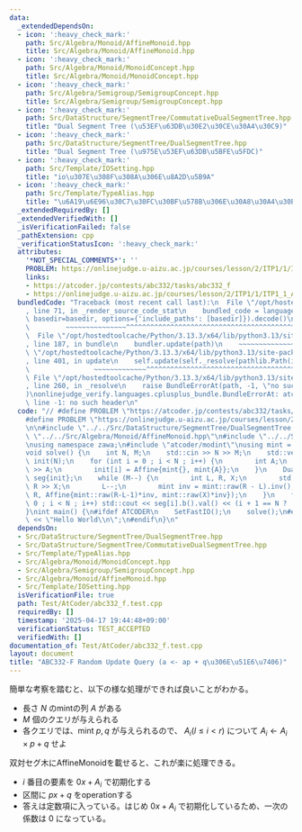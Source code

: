 ```yaml
---
data:
  _extendedDependsOn:
  - icon: ':heavy_check_mark:'
    path: Src/Algebra/Monoid/AffineMonoid.hpp
    title: Src/Algebra/Monoid/AffineMonoid.hpp
  - icon: ':heavy_check_mark:'
    path: Src/Algebra/Monoid/MonoidConcept.hpp
    title: Src/Algebra/Monoid/MonoidConcept.hpp
  - icon: ':heavy_check_mark:'
    path: Src/Algebra/Semigroup/SemigroupConcept.hpp
    title: Src/Algebra/Semigroup/SemigroupConcept.hpp
  - icon: ':heavy_check_mark:'
    path: Src/DataStructure/SegmentTree/CommutativeDualSegmentTree.hpp
    title: "Dual Segment Tree (\u53EF\u63DB\u30E2\u30CE\u30A4\u30C9)"
  - icon: ':heavy_check_mark:'
    path: Src/DataStructure/SegmentTree/DualSegmentTree.hpp
    title: "Dual Segment Tree (\u975E\u53EF\u63DB\u5BFE\u5FDC)"
  - icon: ':heavy_check_mark:'
    path: Src/Template/IOSetting.hpp
    title: "io\u307E\u308F\u308A\u306E\u8A2D\u5B9A"
  - icon: ':heavy_check_mark:'
    path: Src/Template/TypeAlias.hpp
    title: "\u6A19\u6E96\u30C7\u30FC\u30BF\u578B\u306E\u30A8\u30A4\u30EA\u30A2\u30B9"
  _extendedRequiredBy: []
  _extendedVerifiedWith: []
  _isVerificationFailed: false
  _pathExtension: cpp
  _verificationStatusIcon: ':heavy_check_mark:'
  attributes:
    '*NOT_SPECIAL_COMMENTS*': ''
    PROBLEM: https://onlinejudge.u-aizu.ac.jp/courses/lesson/2/ITP1/1/ITP1_1_A
    links:
    - https://atcoder.jp/contests/abc332/tasks/abc332_f
    - https://onlinejudge.u-aizu.ac.jp/courses/lesson/2/ITP1/1/ITP1_1_A
  bundledCode: "Traceback (most recent call last):\n  File \"/opt/hostedtoolcache/Python/3.13.3/x64/lib/python3.13/site-packages/onlinejudge_verify/documentation/build.py\"\
    , line 71, in _render_source_code_stat\n    bundled_code = language.bundle(stat.path,\
    \ basedir=basedir, options={'include_paths': [basedir]}).decode()\n          \
    \         ~~~~~~~~~~~~~~~^^^^^^^^^^^^^^^^^^^^^^^^^^^^^^^^^^^^^^^^^^^^^^^^^^^^^^^^^^^^^^^^^^\n\
    \  File \"/opt/hostedtoolcache/Python/3.13.3/x64/lib/python3.13/site-packages/onlinejudge_verify/languages/cplusplus.py\"\
    , line 187, in bundle\n    bundler.update(path)\n    ~~~~~~~~~~~~~~^^^^^^\n  File\
    \ \"/opt/hostedtoolcache/Python/3.13.3/x64/lib/python3.13/site-packages/onlinejudge_verify/languages/cplusplus_bundle.py\"\
    , line 401, in update\n    self.update(self._resolve(pathlib.Path(included), included_from=path))\n\
    \                ~~~~~~~~~~~~~^^^^^^^^^^^^^^^^^^^^^^^^^^^^^^^^^^^^^^^^^^^^\n \
    \ File \"/opt/hostedtoolcache/Python/3.13.3/x64/lib/python3.13/site-packages/onlinejudge_verify/languages/cplusplus_bundle.py\"\
    , line 260, in _resolve\n    raise BundleErrorAt(path, -1, \"no such header\"\
    )\nonlinejudge_verify.languages.cplusplus_bundle.BundleErrorAt: atcoder/modint:\
    \ line -1: no such header\n"
  code: "// #define PROBLEM \"https://atcoder.jp/contests/abc332/tasks/abc332_f\"\n\
    #define PROBLEM \"https://onlinejudge.u-aizu.ac.jp/courses/lesson/2/ITP1/1/ITP1_1_A\"\
    \n\n#include \"../../Src/DataStructure/SegmentTree/DualSegmentTree.hpp\"\n#include\
    \ \"../../Src/Algebra/Monoid/AffineMonoid.hpp\"\n#include \"../../Src/Template/IOSetting.hpp\"\
    \nusing namespace zawa;\n#include \"atcoder/modint\"\nusing mint = atcoder::modint998244353;\n\
    void solve() {\n    int N, M;\n    std::cin >> N >> M;\n    std::vector<Affine<mint>>\
    \ init(N);\n    for (int i = 0 ; i < N ; i++) {\n        int A;\n        std::cin\
    \ >> A;\n        init[i] = Affine{mint{}, mint{A}};\n    }\n    DualSegmentTree<AffineMonoid<mint>>\
    \ seg{init};\n    while (M--) {\n        int L, R, X;\n        std::cin >> L >>\
    \ R >> X;\n        L--;\n        mint inv = mint::raw(R - L).inv();\n        seg.operation(L,\
    \ R, Affine{mint::raw(R-L-1)*inv, mint::raw(X)*inv});\n    }\n    for (int i =\
    \ 0 ; i < N ; i++) std::cout << seg[i].b().val() << (i + 1 == N ? '\\n' : ' ');\n\
    }\nint main() {\n#ifdef ATCODER\n    SetFastIO();\n    solve();\n#else\n    std::cout\
    \ << \"Hello World\\n\";\n#endif\n}\n"
  dependsOn:
  - Src/DataStructure/SegmentTree/DualSegmentTree.hpp
  - Src/DataStructure/SegmentTree/CommutativeDualSegmentTree.hpp
  - Src/Template/TypeAlias.hpp
  - Src/Algebra/Monoid/MonoidConcept.hpp
  - Src/Algebra/Semigroup/SemigroupConcept.hpp
  - Src/Algebra/Monoid/AffineMonoid.hpp
  - Src/Template/IOSetting.hpp
  isVerificationFile: true
  path: Test/AtCoder/abc332_f.test.cpp
  requiredBy: []
  timestamp: '2025-04-17 19:44:48+09:00'
  verificationStatus: TEST_ACCEPTED
  verifiedWith: []
documentation_of: Test/AtCoder/abc332_f.test.cpp
layout: document
title: "ABC332-F Random Update Query (a <- ap + q\u306E\u51E6\u7406)"
---
```


簡単な考察を踏むと、以下の様な処理ができれば良いことがわかる。

- 長さ $N$ のmintの列 $A$ がある
- $M$ 個のクエリが与えられる
- 各クエリでは、mint $p, q$ が与えられるので、 $A_{i} (l\le i\lt r)$ について $A_{i} \leftarrow A_{i}\times p+q$ せよ

双対セグ木にAffineMonoidを載せると、これが楽に処理できる。

- $i$ 番目の要素を $0x + A_{i}$ で初期化する
- 区間に $px + q$ をoperationする
- 答えは定数項に入っている。はじめ $0x + A_{i}$ で初期化しているため、一次の係数は $0$ になっている。
